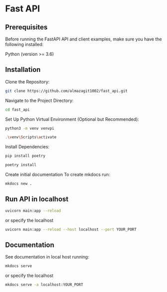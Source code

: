 # Fast API 


## Prerequisites
Before running the FastAPI API and client examples, make sure you have the following installed:

Python (version >= 3.6)

## Installation
Clone the Repository:


```bash
git clone https://github.com/almazagit1002/fast_api.git
```

Navigate to the Project Directory:
```bash
cd fast_api
```

Set Up Python Virtual Environment (Optional but Recommended):
```bash
python3 -m venv venvpi
```

```bash
.\venv\Scripts\activate
```

Install Dependencies:

```bash
pip install poetry
```

```bash
poetry install
```

Create initial documentation
To create mkdocs run:
```bash
mkdocs new .
```

## Run API in localhost

```bash
uvicorn main:app --reload 
```
 or specify the localhost
```bash
uvicorn main:app --reload --host localhost --port YOUR_PORT
```
 

## Documentation 

See documentation in local host running: 
```bash
mkdocs serve 
```
or specify the localhost
```bash
mkdocs serve -a localhost:YOUR_PORT
```
